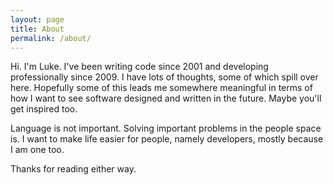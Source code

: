 ```yaml
---
layout: page
title: About
permalink: /about/
---
```


Hi. I'm Luke. I've been writing code since 2001 and developing professionally since 2009. I have lots of thoughts, some of which spill over here. Hopefully some of this leads me somewhere meaningful in terms of how I want to see software designed and written in the future. Maybe you'll get inspired too.

Language is not important. Solving important problems in the people space is. I want to make life easier for people, namely developers, mostly because I am one too.

Thanks for reading either way.

